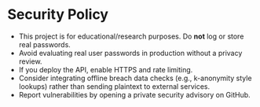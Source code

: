 # Security Policy

- This project is for educational/research purposes. Do **not** log or store real passwords.
- Avoid evaluating real user passwords in production without a privacy review.
- If you deploy the API, enable HTTPS and rate limiting.
- Consider integrating offline breach data checks (e.g., k-anonymity style lookups) rather than sending plaintext to external services.
- Report vulnerabilities by opening a private security advisory on GitHub.
